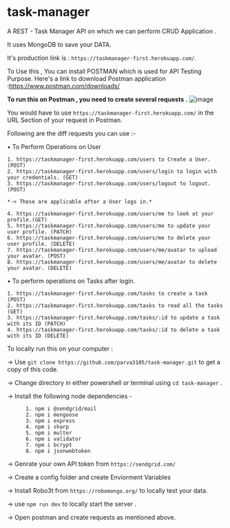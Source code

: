 # task-manager

A REST - Task Manager API on which we can perform CRUD Application .

It uses MongoDB to save your DATA.

It's production link is : `https://taskmanager-first.herokuapp.com/`.

To Use this , You can install POSTMAN which is used for API Testing Purpose. 
Here's a link to download Postman application :https://www.postman.com/downloads/


**To run this on Postman , you need to create several requests .**
![image](https://user-images.githubusercontent.com/65123773/141778787-a1fdad38-1a95-4b0e-9a77-8e9693b46b85.png)

You would have to use `https://taskmanager-first.herokuapp.com/` in the URL Section of your request in Postman.
 
Following are the diff requests you can use :-

  • To Perform Operations on User
  
    1. https://taskmanager-first.herokuapp.com/users to Create a User. (POST)
    2. https://taskmanager-first.herokuapp.com/users/login to login with your credentials. (GET) 
    3. https://taskmanager-first.herokuapp.com/users/logout to logout. (POST)
    
    *-> These are applicable after a User logs in.*
    
    4. https://taskmanager-first.herokuapp.com/users/me to look at your profile.(GET)
    5. https://taskmanager-first.herokuapp.com/users/me to update your user profile. (PATCH)
    6. https://taskmanager-first.herokuapp.com/users/me to delete your user profile. (DELETE)
    7. https://taskmanager-first.herokuapp.com/users/me/avatar to upload your avatar. (POST)
    8. https://taskmanager-first.herokuapp.com/users/me/avatar to delete your avatar. (DELETE)
  • To perform operations on Tasks after login.
  
    1. https://taskmanager-first.herokuapp.com/tasks to create a task (POST)
    2. https://taskmanager-first.herokuapp.com/tasks to read all the tasks (GET)
    3. https://taskmanager-first.herokuapp.com/tasks/:id to update a task with its ID (PATCH)
    4. https://taskmanager-first.herokuapp.com/tasks/:id to delete a task with its ID (DELETE)
    
    
    
To locally run this on your computer :

-> Use `git clone https://github.com/parva3105/task-manager.git` to get a copy of this code.

-> Change directory in either powershell or terminal using `cd task-manager` .

-> Install the following node dependencies -
        
          1. npm i @sendgrid/mail
          2. npm i mongoose
          3. npm i express
          4. npm i sharp 
          5. npm i multer
          6. npm i validator 
          7. npm i bcrypt
          8. npm i jsonwebtoken
          
-> Genrate your own API token from `https://sendgrid.com/`

-> Create a config folder and create Enviorment Variables 

-> Install Robo3t from `https://robomongo.org/` to locally test your data.

-> use `npm run dev` to locally start the server .

-> Open postman and create requests as mentioned above.